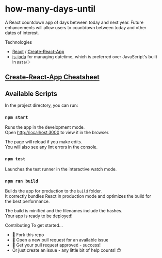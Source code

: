 # how-many-days-until

A React countdown app of days between today and next year. Future enhancements will allow users to countdown between today and other dates of interest.

Technologies
- [React](https://github.com/facebook/react) / [Create-React-App](https://github.com/facebook/create-react-app)
- [js-joda](https://js-joda.github.io/js-joda/cheat-sheet.html) for managing datetime, which is preferred over JavaScript's built in `Date()`

## [Create-React-App Cheatsheet](https://github.com/M0nica/how-many-days-until/blob/master/CHEATSHEET.md)

## Available Scripts

In the project directory, you can run:

### `npm start`

Runs the app in the development mode.<br>
Open [http://localhost:3000](http://localhost:3000) to view it in the browser.

The page will reload if you make edits.<br>
You will also see any lint errors in the console.

### `npm test`

Launches the test runner in the interactive watch mode.<br>


### `npm run build`

Builds the app for production to the `build` folder.<br>
It correctly bundles React in production mode and optimizes the build for the best performance.

The build is minified and the filenames include the hashes.<br>
Your app is ready to be deployed!


Contributing
To get started...

- 🍴 Fork this repo
- 🔧 Open a new pull request for an available issue
- 🎉 Get your pull request approved - success!
- Or just create an issue - any little bit of help counts! 😊


